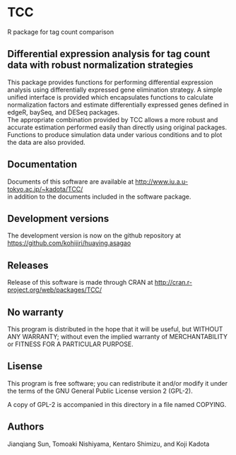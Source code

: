 TCC
===

R package for tag count comparison


Differential expression analysis for tag count data with robust normalization strategies
----------------------------------------------------------------------------------------

This package provides functions for performing differential expression 
analysis using differentially expressed gene elimination strategy. 
A simple unified interface is provided which encapsulates functions 
to calculate normalization factors and estimate differentially 
expressed genes defined in edgeR, baySeq, and DESeq packages.   
The appropriate combination provided by TCC allows a more robust 
and accurate estimation performed easily than directly using original packages. 
Functions to produce simulation data under various conditions and to plot the data are also provided.

Documentation
-------------

Documents of this software are available at
http://www.iu.a.u-tokyo.ac.jp/~kadota/TCC/  
in addition to the documents included in the software package.

Development versions
--------------------

The development version is now on the github repository at https://github.com/kohijiri/huaying.asagao

Releases
--------

Release of this software is made through CRAN at http://cran.r-project.org/web/packages/TCC/


No warranty
-----------

This program is distributed in the hope that it will be useful,
but WITHOUT ANY WARRANTY; without even the implied warranty of
MERCHANTABILITY or FITNESS FOR A PARTICULAR PURPOSE. 

Lisense
-------

This program is free software; you can redistribute it and/or
modify it under the terms of the GNU General Public License 
version 2 (GPL-2).

A copy of GPL-2 is accompanied in this directory in a file named COPYING.

Authors
-------

Jianqiang Sun, Tomoaki Nishiyama, Kentaro Shimizu, and Koji Kadota
